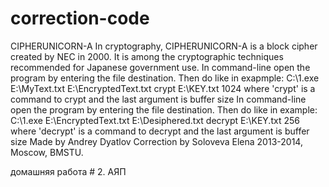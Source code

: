 correction-code
===============
CIPHERUNICORN-A
In cryptography, CIPHERUNICORN-A is a block cipher created by NEC in 2000.
It is among the cryptographic techniques recommended for Japanese government use.
In command-line open the program by entering the file destination. Then do like in exapmple:
C:\1.exe E:\MyText.txt E:\EncryptedText.txt crypt E:\KEY.txt 1024
where 'crypt' is a command to crypt and the last argument is buffer size
In command-line open the program by entering the file destination. Then do like in example:
C:\1.exe E:\EncryptedText.txt E:\Desiphered.txt decrypt E:\KEY.txt 256
where 'decrypt' is a command to decrypt and the last argument is buffer size
Made by Andrey Dyatlov
Correction by Soloveva Elena
2013-2014, Moscow, BMSTU.

домашняя работа # 2. АЯП
